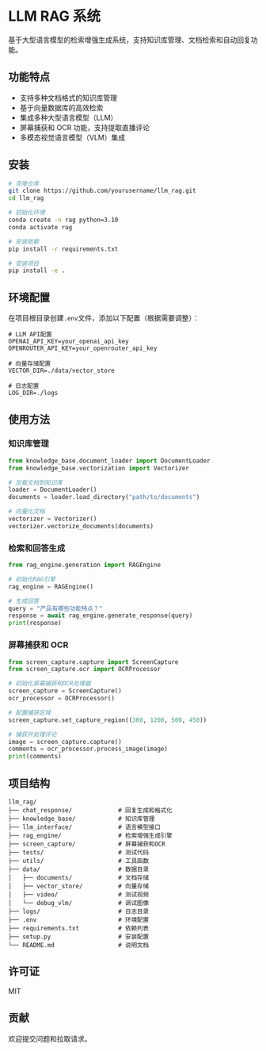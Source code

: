 # LLM RAG 系统

基于大型语言模型的检索增强生成系统，支持知识库管理、文档检索和自动回复功能。

## 功能特点

- 支持多种文档格式的知识库管理
- 基于向量数据库的高效检索
- 集成多种大型语言模型（LLM）
- 屏幕捕获和 OCR 功能，支持提取直播评论
- 多模态视觉语言模型（VLM）集成

## 安装

```bash
# 克隆仓库
git clone https://github.com/yourusername/llm_rag.git
cd llm_rag

# 初始化环境
conda create -n rag python=3.10
conda activate rag

# 安装依赖
pip install -r requirements.txt

# 安装项目
pip install -e .
```

## 环境配置

在项目根目录创建`.env`文件，添加以下配置（根据需要调整）：

```
# LLM API配置
OPENAI_API_KEY=your_openai_api_key
OPENROUTER_API_KEY=your_openrouter_api_key

# 向量存储配置
VECTOR_DIR=./data/vector_store

# 日志配置
LOG_DIR=./logs
```

## 使用方法

### 知识库管理

```python
from knowledge_base.document_loader import DocumentLoader
from knowledge_base.vectorization import Vectorizer

# 加载文档到知识库
loader = DocumentLoader()
documents = loader.load_directory("path/to/documents")

# 向量化文档
vectorizer = Vectorizer()
vectorizer.vectorize_documents(documents)
```

### 检索和回答生成

```python
from rag_engine.generation import RAGEngine

# 初始化RAG引擎
rag_engine = RAGEngine()

# 生成回答
query = "产品有哪些功能特点？"
response = await rag_engine.generate_response(query)
print(response)
```

### 屏幕捕获和 OCR

```python
from screen_capture.capture import ScreenCapture
from screen_capture.ocr import OCRProcessor

# 初始化屏幕捕获和OCR处理器
screen_capture = ScreenCapture()
ocr_processor = OCRProcessor()

# 配置捕获区域
screen_capture.set_capture_region((360, 1200, 500, 450))

# 捕获并处理评论
image = screen_capture.capture()
comments = ocr_processor.process_image(image)
print(comments)
```


## 项目结构

```
llm_rag/
├── chat_response/             # 回复生成和格式化
├── knowledge_base/            # 知识库管理
├── llm_interface/             # 语言模型接口
├── rag_engine/                # 检索增强生成引擎
├── screen_capture/            # 屏幕捕获和OCR
├── tests/                     # 测试代码
├── utils/                     # 工具函数
├── data/                      # 数据目录
│   ├── documents/             # 文档存储
│   ├── vector_store/          # 向量存储
│   ├── video/                 # 测试视频
│   └── debug_vlm/             # 调试图像
├── logs/                      # 日志目录
├── .env                       # 环境配置
├── requirements.txt           # 依赖列表
├── setup.py                   # 安装配置
└── README.md                  # 说明文档
```

## 许可证

MIT

## 贡献

欢迎提交问题和拉取请求。
